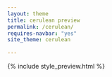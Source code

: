 ```yaml
---
layout: theme
title: cerulean preview
permalink: /cerulean/
requires-navbar: "yes"
site_theme: cerulean
  
---
```


<link rel="stylesheet" href="{{ "/css/themes/" }}{{ page.site_theme }}{{".css" | prepend: site.baseurl }}">

{% include style_preview.html %}
